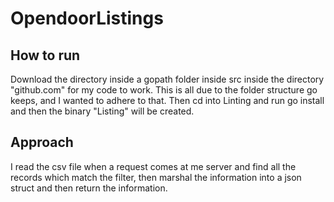# OpendoorListings

## How to run

Download the directory inside a gopath folder inside src inside the directory "github.com" for my code to work. This is all due to the folder structure go keeps, and I wanted to adhere to that. Then cd into Linting and run go install and then the binary "Listing" will be created.

## Approach

I read the csv file when a request comes at me server and find all the records which match the filter, 
then marshal the information into a json struct and then return the information.
